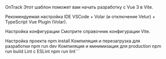OnTrack
Этот шаблон поможет вам начать разработку с Vue 3 в Vite.

Рекомендуемая настройка IDE
VSCode + Volar (и отключение Vetur) + TypeScript Vue Plugin (Volar).

Настройка конфигурации
Смотрите справочник конфигурации Vite.

Настройка проекта
npm install
Компиляция и перезагрузка для разработки
npm run dev
Компиляция и минимизация для production
npm run build
Lint с ESLint
npm run lint``` 



